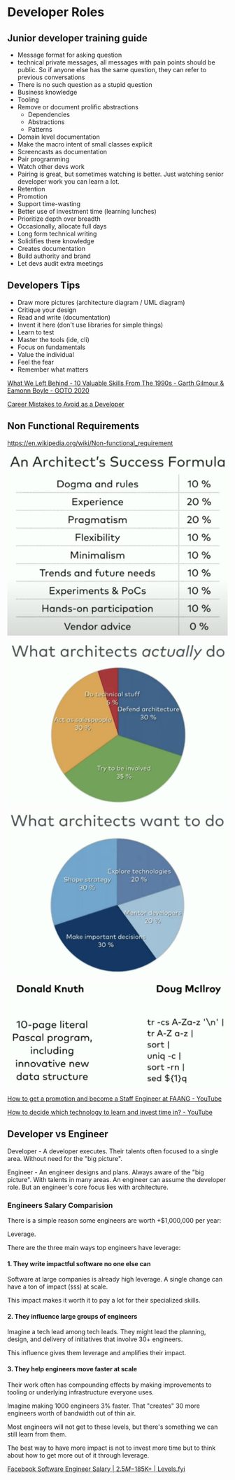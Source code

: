 # Developer Roles

## Junior developer training guide

- Message format for asking question
- technical private messages, all messages with pain points should be public. So if anyone else has the same question, they can refer to previous conversations
- There is no such question as a stupid question
- Business knowledge
- Tooling
- Remove or document prolific abstractions
  - Dependencies
  - Abstractions
  - Patterns
- Domain level documentation
- Make the macro intent of small classes explicit
- Screencasts as documentation
- Pair programming
- Watch other devs work
- Pairing is great, but sometimes watching is better. Just watching senior developer work you can learn a lot.
- Retention
- Promotion
- Support time-wasting
- Better use of investment time (learning lunches)
- Prioritize depth over breadth
- Occasionally, allocate full days
- Long form technical writing
- Solidifies there knowledge
- Creates documentation
- Build authority and brand
- Let devs audit extra meetings

## Developers Tips

- Draw more pictures (architecture diagram / UML diagram)
- Critique your design
- Read and write (documentation)
- Invent it here (don't use libraries for simple things)
- Learn to test
- Master the tools (ide, cli)
- Focus on fundamentals
- Value the individual
- Feel the fear
- Remember what matters

[What We Left Behind - 10 Valuable Skills From The 1990s - Garth Gilmour & Eamonn Boyle - GOTO 2020](https://www.youtube.com/watch?v=DrBPXSiUWbI)

[Career Mistakes to Avoid as a Developer](https://www.freecodecamp.org/news/career-mistakes-to-avoid-as-a-dev/)

## Non Functional Requirements

https://en.wikipedia.org/wiki/Non-functional_requirement

![image](../../media/Software-Coding-Development-Engineering-image5.jpg)

![image](../../media/Software-Coding-Development-Engineering-image6.jpg)

![image](../../media/Software-Coding-Development-Engineering-image7.jpg)

![image](../../media/Software-Coding-Development-Engineering-image8.jpg)

[How to get a promotion and become a Staff Engineer at FAANG - YouTube](https://www.youtube.com/watch?v=NJjJctW-K0g)

[How to decide which technology to learn and invest time in? - YouTube](https://www.youtube.com/watch?v=z8m_iKCPTaQ)

## Developer vs Engineer

Developer - A developer executes. Their talents often focused to a single area. Without need for the "big picture".

Engineer - An engineer designs and plans. Always aware of the "big picture". With talents in many areas. An engineer can assume the developer role. But an engineer's core focus lies with architecture.

### Engineers Salary Comparision

There is a simple reason some engineers are worth +$1,000,000 per year:

Leverage.

There are the three main ways top engineers have leverage:

#### 1. They write impactful software no one else can

Software at large companies is already high leverage. A single change can have a ton of impact (`$$$`) at scale.

This impact makes it worth it to pay a lot for their specialized skills.

#### 2. They influence large groups of engineers

Imagine a tech lead among tech leads. They might lead the planning, design, and delivery of initiatives that involve 30+ engineers.

This influence gives them leverage and amplifies their impact.

#### 3. They help engineers move faster at scale

Their work often has compounding effects by making improvements to tooling or underlying infrastructure everyone uses.

Imagine making 1000 engineers 3% faster. That "creates" 30 more engineers worth of bandwidth out of thin air.

Most engineers will not get to these levels, but there's something we can still learn from them.

The best way to have more impact is not to invest more time but to think about how to get more out of it through leverage.

[Facebook Software Engineer Salary | $2.5M-$185K+ | Levels.fyi](https://www.levels.fyi/companies/facebook/salaries/software-engineer)
